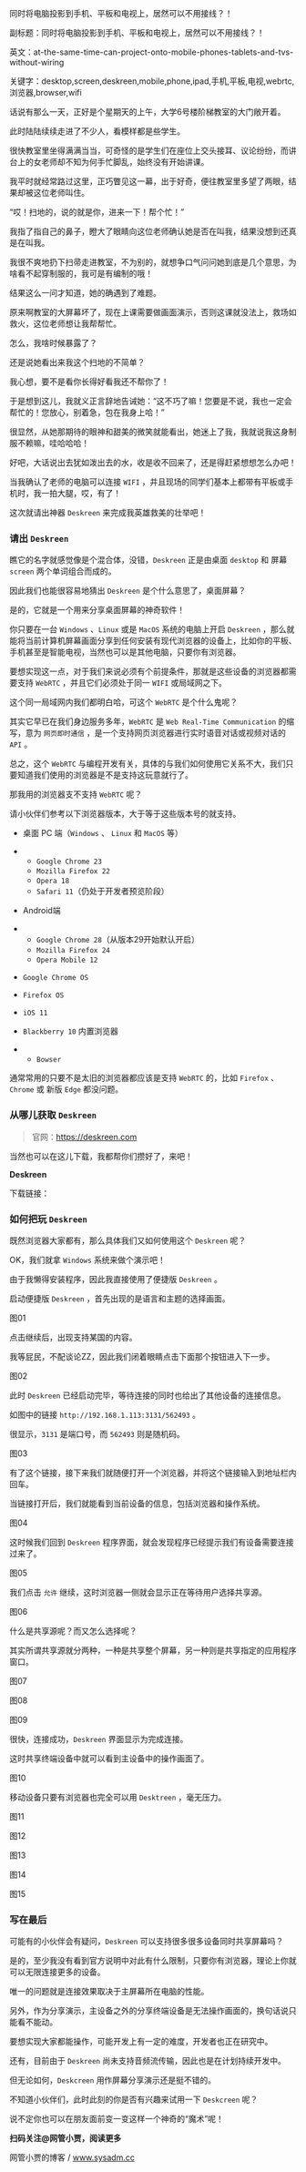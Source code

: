 同时将电脑投影到手机、平板和电视上，居然可以不用接线？！

副标题：同时将电脑投影到手机、平板和电视上，居然可以不用接线？！

英文：at-the-same-time-can-project-onto-mobile-phones-tablets-and-tvs-without-wiring

关键字：desktop,screen,deskreen,mobile,phone,ipad,手机,平板,电视,webrtc,浏览器,browser,wifi



话说有那么一天，正好是个星期天的上午，大学6号楼阶梯教室的大门敞开着。

此时陆陆续续走进了不少人，看模样都是些学生。

很快教室里坐得满满当当，可奇怪的是学生们在座位上交头接耳、议论纷纷，而讲台上的女老师却不知为何手忙脚乱，始终没有开始讲课。

我平时就经常路过这里，正巧瞥见这一幕，出于好奇，便往教室里多望了两眼，结果却被这位老师叫住。

“哎！扫地的，说的就是你，进来一下！帮个忙！”



我指了指自己的鼻子，瞪大了眼睛向这位老师确认她是否在叫我，结果没想到还真是在叫我。

我很不爽地扔下扫帚走进教室，不为别的，就想争口气问问她到底是几个意思，为啥看不起穿制服的，我可是有编制的哦！

结果这么一问才知道，她的确遇到了难题。

原来啊教室的大屏幕坏了，现在上课需要做画面演示，否则这课就没法上，救场如救火，这位老师想让我帮帮忙。



怎么，我啥时候暴露了？

还是说她看出来我这个扫地的不简单？

我心想，要不是看你长得好看我还不帮你了！

于是想到这儿，我就义正言辞地告诫她：“这不巧了嘛！您要是不说，我也一定会帮忙的！您放心，别着急，包在我身上哈！”

很显然，从她那期待的眼神和甜美的微笑就能看出，她迷上了我，我就说我这身制服不赖嘛，哇哈哈哈！



好吧，大话说出去犹如泼出去的水，收是收不回来了，还是得赶紧想想怎么办吧！

当我确认了老师的电脑可以连接 `WIFI` ，并且现场的同学们基本上都带有平板或手机时，我一拍大腿，哎，有了！

这次就请出神器 `Deskreen` 来完成我英雄救美的壮举吧！



### 请出 `Deskreen`

瞧它的名字就感觉像是个混合体，没错，`Deskreen` 正是由桌面 `desktop` 和 屏幕 `screen` 两个单词组合而成的。

因此我们也能很容易地猜出 `Deskreen` 是个什么意思了，桌面屏幕？

是的，它就是一个用来分享桌面屏幕的神奇软件！



你只要在一台 `Windows` 、`Linux` 或是 `MacOS` 系统的电脑上开启 `Deskreen` ，那么就能将当前计算机屏幕画面分享到任何安装有现代浏览器的设备上，比如你的平板、手机甚至是智能电视，当然也可以是其他电脑，只要你有浏览器。

要想实现这一点，对于我们来说必须有个前提条件，那就是这些设备的浏览器都需要支持 `WebRTC` ，并且它们必须处于同一 `WIFI` 或局域网之下。



这个同一局域网内我们都明白哈，可这个 `WebRTC` 是个什么鬼呢？

其实它早已在我们身边服务多年，`WebRTC` 是 `Web Real-Time Communication` 的缩写，意为 `网页即时通信` ，是一个支持网页浏览器进行实时语音对话或视频对话的 `API` 。

总之，这个 `WebRTC` 与编程开发有关，具体的与我们如何使用它关系不大，我们只要知道我们使用的浏览器是不是支持这玩意就行了。



那我用的浏览器支不支持 `WebRTC` 呢？

请小伙伴们参考以下浏览器版本，大于等于这些版本号的就支持。



- 桌面 PC 端（`Windows` 、 `Linux` 和 `MacOS` 等）

- - `Google Chrome 23`
  - `Mozilla Firefox 22`
  - `Opera 18`
  - `Safari 11`（仍处于开发者预览阶段）

- Android端

- - `Google Chrome 28`（从版本29开始默认开启）
  - `Mozilla Firefox 24`
  - `Opera Mobile 12`

- `Google Chrome OS`

- `Firefox OS`

- `iOS 11`

- `Blackberry 10` 内置浏览器

- - `Bowser`



通常常用的只要不是太旧的浏览器都应该是支持 `WebRTC` 的，比如 `Firefox` 、 `Chrome` 或 新版 `Edge` 都没问题。



### 从哪儿获取 `Deskreen`

> 官网：https://deskreen.com



当然也可以在这儿下载，我都帮你们攒好了，来吧！



**Deskreen**

下载链接：





### 如何把玩 `Deskreen`

既然浏览器大家都有，那么具体我们又如何使用这个 `Deskreen` 呢？

OK，我们就拿 `Windows` 系统来做个演示吧！



由于我懒得安装程序，因此我直接使用了便捷版 `Deskreen` 。

启动便捷版 `Deskreen` ，首先出现的是语言和主题的选择画面。

图01



点击继续后，出现支持某国的内容。

我等屁民，不配谈论ZZ，因此我们闭着眼睛点击下面那个按钮进入下一步。

图02



此时 `Deskreen` 已经启动完毕，等待连接的同时也给出了其他设备的连接信息。

如图中的链接 `http://192.168.1.113:3131/562493` 。

很显示，`3131` 是端口号，而 `562493` 则是随机码。

图03



有了这个链接，接下来我们就随便打开一个浏览器，并将这个链接输入到地址栏内回车。

当链接打开后，我们就能看到当前设备的信息，包括浏览器和操作系统。

图04



这时候我们回到 `Deskreen` 程序界面，就会发现程序已经提示我们有设备需要连接过来了。

图05



我们点击 `允许` 继续，这时浏览器一侧就会显示正在等待用户选择共享源。

图06



什么是共享源呢？而又怎么选择呢？

其实所谓共享源就分两种，一种是共享整个屏幕，另一种则是共享指定的应用程序窗口。

图07

图08

图09



很快，连接成功，`Deskreen` 界面显示为完成连接。

这时共享终端设备中就可以看到主设备中的操作画面了。

图10







移动设备只要有浏览器也完全可以用 `Desktreen` ，毫无压力。

图11

图12

图13

图14

图15









### 写在最后

可能有的小伙伴会有疑问，`Deskreen` 可以支持很多很多设备同时共享屏幕吗？

是的，至少我没有看到官方说明中对此有什么限制，只要你有浏览器，理论上你就可以无限连接更多的设备。

唯一的问题就是连接效果取决于主屏幕所在电脑的性能。

另外，作为分享演示，主设备之外的分享终端设备是无法操作画面的，换句话说只能看不能动。

要想实现大家都能操作，可能开发上有一定的难度，开发者也正在研究中。

还有，目前由于 `Deskreen` 尚未支持音频流传输，因此也是在计划持续开发中。

但无论如何，`Deskcreen` 用作屏幕分享演示还是挺不错的。

不知道小伙伴们，此时此刻的你是否有兴趣来试用一下 `Deskcreen` 呢？

说不定你也可以在朋友面前变一变这样一个神奇的“魔术”呢！



**扫码关注@网管小贾，阅读更多**

网管小贾的博客 / www.sysadm.cc

